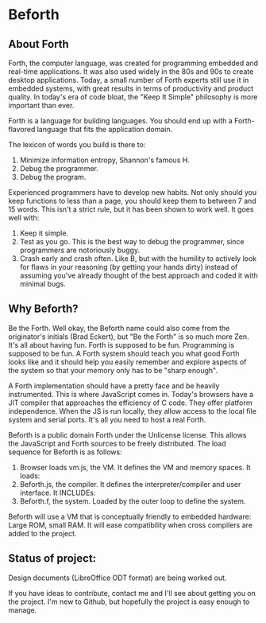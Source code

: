 # Beforth
## About Forth
Forth, the computer language, was created for programming embedded and real-time applications. It was also used widely in the 80s and 90s to create desktop applications. Today, a small number of Forth experts still use it in embedded systems, with great results in terms of productivity and product quality. In today's era of code bloat, the "Keep It Simple" philosophy is more important than ever.

Forth is a language for building languages. You should end up with a Forth-flavored language that fits the application domain. 

The lexicon of words you build is there to: 
1. Minimize information entropy, Shannon's famous H. 
2. Debug the programmer. 
3. Debug the program. 

Experienced programmers have to develop new habits. Not only should you keep functions to less than a page, you should keep them to between 7 and 15 words. This isn't a strict rule, but it has been shown to work well. It goes well with: 

1. Keep it simple. 
2. Test as you go. This is the best way to debug the programmer, since programmers are notoriously buggy. 
3. Crash early and crash often. Like B, but with the humility to actively look for flaws in your reasoning (by getting your hands dirty) instead of assuming you've already thought of the best approach and coded it with minimal bugs. 
## Why Beforth?
Be the Forth. Well okay, the Beforth name could also come from the originator's initials (Brad Eckert), but "Be the Forth" is so much more Zen. It's all about having fun. Forth is supposed to be fun. Programming is supposed to be fun. A Forth system should teach you what good Forth looks like and it should help you easily remember and explore aspects of the system so that your memory only has to be "sharp enough".

A Forth implementation should have a pretty face and be heavily instrumented. This is where JavaScript comes in. Today's browsers have a JIT compiler that approaches the efficiency of C code. They offer platform independence. When the JS is run locally, they allow access to the local file system and serial ports. It's all you need to host a real Forth. 

Beforth is a public domain Forth under the Unlicense license. This allows the JavaScript and Forth sources to be freely distributed. The load sequence for Beforth is as follows:

1. Browser loads vm.js, the VM. It defines the VM and memory spaces. It loads:
2. Beforth.js, the compiler. It defines the interpreter/compiler and user interface. It INCLUDEs:
3. Beforth.f, the system. Loaded by the outer loop to define the system.

Beforth will use a VM that is conceptually friendly to embedded hardware: Large ROM, small RAM. It will ease compatibility when cross compilers are added to the project.
## Status of project:
Design documents (LibreOffice ODT format) are being worked out.

If you have ideas to contribute, contact me and I'll see about getting you on the project. I'm new to Github, but hopefully the project is easy enough to manage.

